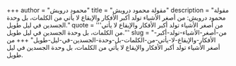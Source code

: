+++
author = "محمود درويش"
title = "مقولة محمود درويش"
description = "مقولة محمود درويش: من أصغر الأشياء تولد أكبر الأفكار والإيقاع لا يأتي من الكلمات، بل وحدة الجسدين في ليل طويل."
quote = '''من أصغر الأشياء تولد أكبر الأفكار والإيقاع لا يأتي من الكلمات، بل وحدة الجسدين في ليل طويل.''' 
slug = "من-أصغر-الأشياء-تولد-أكبر-الأفكار-والإيقاع-لا-يأتي-من-الكلمات-بل-وحدة-الجسدين-في-ليل-طويل"
+++
من أصغر الأشياء تولد أكبر الأفكار والإيقاع لا يأتي من الكلمات، بل وحدة الجسدين في ليل طويل.
